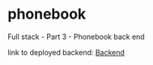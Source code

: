# phonebook
Full stack - Part 3 - Phonebook back end

link to deployed backend: [Backend](https://lit-anchorage-94186.herokuapp.com/api/persons)